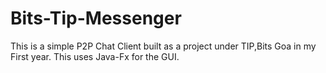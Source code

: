 # Bits-Tip-Messenger
This is a simple P2P Chat Client built as a project under TIP,Bits Goa in my First year. This uses Java-Fx for the GUI.
